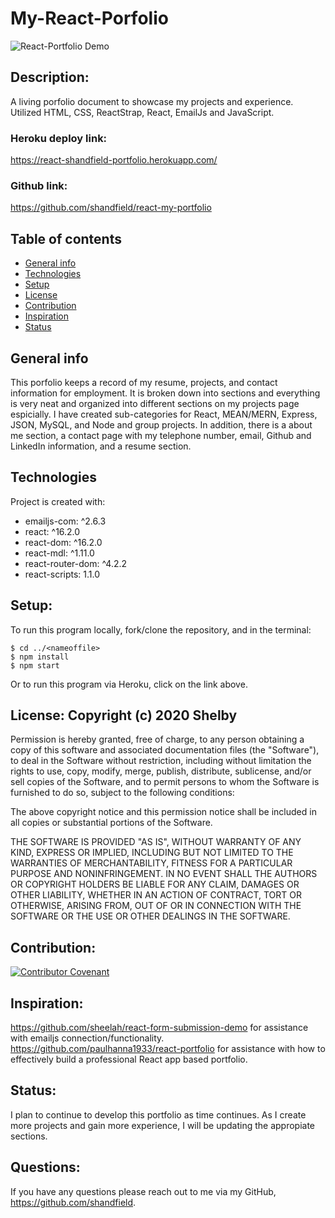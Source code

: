# My-React-Porfolio
![React-Portfolio Demo](https://i.imgur.com/FRx4zPN.gif)

## Description:
A living porfolio document to showcase my projects and experience. Utilized HTML, CSS, ReactStrap, React, EmailJs and JavaScript. 

### Heroku deploy link:
https://react-shandfield-portfolio.herokuapp.com/

### Github link:
https://github.com/shandfield/react-my-portfolio

## Table of contents
* [General info](#general-info)
* [Technologies](#technologies)
* [Setup](#setup)
* [License](#license)
* [Contribution](#contribution)
* [Inspiration](#inspiration)
* [Status](#status)

## General info
This porfolio keeps a record of my resume, projects, and contact information for employment. It is broken down into sections and everything is very neat and organized into different sections on my projects page espicially. I have created sub-categories for React, MEAN/MERN, Express, JSON, MySQL, and Node and group projects. In addition, there is a about me section, a contact page with my telephone number, email, Github and LinkedIn information, and a resume section. 
	
## Technologies
Project is created with:
* emailjs-com: ^2.6.3
* react: ^16.2.0
* react-dom: ^16.2.0
* react-mdl: ^1.11.0
* react-router-dom: ^4.2.2
* react-scripts: 1.1.0

## Setup: 
To run this program locally, fork/clone the repository, and in the terminal:
```
$ cd ../<nameoffile>
$ npm install
$ npm start
```
Or to run this program via Heroku, click on the link above. 

## License: Copyright (c) 2020 Shelby 

Permission is hereby granted, free of charge, to any person obtaining a copy
of this software and associated documentation files (the "Software"), to deal
in the Software without restriction, including without limitation the rights
to use, copy, modify, merge, publish, distribute, sublicense, and/or sell
copies of the Software, and to permit persons to whom the Software is
furnished to do so, subject to the following conditions:

The above copyright notice and this permission notice shall be included in all
copies or substantial portions of the Software.

THE SOFTWARE IS PROVIDED "AS IS", WITHOUT WARRANTY OF ANY KIND, EXPRESS OR
IMPLIED, INCLUDING BUT NOT LIMITED TO THE WARRANTIES OF MERCHANTABILITY,
FITNESS FOR A PARTICULAR PURPOSE AND NONINFRINGEMENT. IN NO EVENT SHALL THE
AUTHORS OR COPYRIGHT HOLDERS BE LIABLE FOR ANY CLAIM, DAMAGES OR OTHER
LIABILITY, WHETHER IN AN ACTION OF CONTRACT, TORT OR OTHERWISE, ARISING FROM,
OUT OF OR IN CONNECTION WITH THE SOFTWARE OR THE USE OR OTHER DEALINGS IN THE
SOFTWARE.

## Contribution:
[![Contributor Covenant](https://img.shields.io/badge/Contributor%20Covenant-v2.0%20adopted-ff69b4.svg)](code_of_conduct.md)

## Inspiration: 
https://github.com/sheelah/react-form-submission-demo for assistance with emailjs connection/functionality. 
https://github.com/paulhanna1933/react-portfolio for assistance with how to effectively build a professional React app based portfolio. 

## Status: 
I plan to continue to develop this portfolio as time continues. As I create more projects and gain more experience, I will be updating the appropiate sections. 

## Questions: 
If you have any questions please reach out to me via my GitHub, https://github.com/shandfield.

